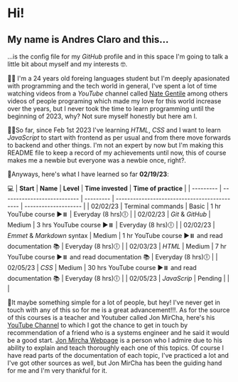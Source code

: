 # Hi!

## My name is Andres Claro and this...

...is the config file for my _GitHub_ profile and in this space I'm going to talk a little bit about myself and my interests 🤓.

👨🏻 I'm a 24 years old foreing languages student but I'm deeply apasionated with programming and the tech world in general, I've spent a lot of time watching videos from a _YouTube_ channel called [Nate Gentile](https://www.youtube.com/channel/UC36xmz34q02JYaZYKrMwXng) among others videos of people programing which made my love for this world increase over the years, but I never took the time to learn programming until the beginning of 2023, why? Not sure myself honestly but here am I.

✍🏻So far, since Feb 1st 2023 I've learning _HTML_, _CSS_ and I want to learn _JavaScript_ to start with frontend as per usual and from there move forwards to backend and other things. I'm not an expert by now but I'm making this README file to keep a record of my achievements until now, this of course makes me a newbie but everyone was a newbie once, right?.

🐉Anyways, here's what I have learned so far **02/19/23**:

💻
| **Start** | **Name** | **Level** | **Time invested** | **Time of practice** |
| --------- | --------------------------- | --------- | -------------------------------------------- | -------------------- |
| 02/02/23 | Terminal commands | Basic | 1 hr YouTube course ▶️⏸️ | Everyday (8 hrs)🕕 |
| 02/02/23 | _Git_ & _GitHub_ | Medium | 3 hrs YouTube course ▶️⏸️ | Everyday (8 hrs)🕕 |
| 02/02/23 | _Emmet_ & _Markdown_ syntax | Medium | 1 hr YouTube course ▶️⏸️ and read documentation 📚 | Everyday (8 hrs)🕕 |
| 02/03/23 | _HTML_ | Medium | 7 hr YouTube course ▶️⏸️ and read documentation 📚 | Everyday (8 hrs)🕕 |
| 02/05/23 | _CSS_ | Medium | 30 hrs YouTube course ▶️⏸️ and read documentation 📚 | Everyday (8 hrs)🕕 |
| 02/05/23 | _JavaScrip_ | Pending | | |

🫡It maybe something simple for a lot of people, but hey! I've never get in touch with any of this so for me is a great advancement!!!. As for the source of this courses is a teacher and Youtuber called Jon MirCha, here's his [YouTube Channel](https://www.youtube.com/@jonmircha) to which I got the chance to get in touch by recommendation of a friend who is a systems engineer and he said it would be a good start. [Jon Mircha Webpage](https://jonmircha.com/) is a person who I admire due to his ability to explain and teach thoroughly each one of this topics. Of course I have read parts of the documentation of each topic, I've practiced a lot and I've got other sources as well, but Jon MirCha has been the guiding hand for me and I'm very thankful for it.
